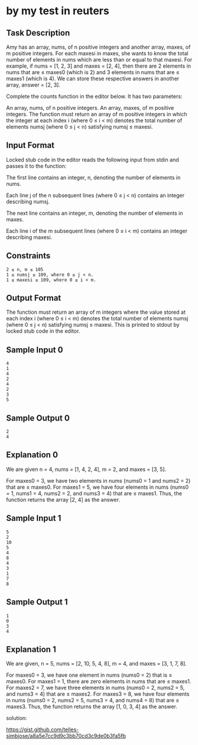 # by my test in reuters
## Task Description

Amy has an array, nums, of n positive integers and another array, maxes, of m positive integers. For each maxesi in maxes, she wants to know the total number of elements in nums which are less than or equal to that maxesi. For example, if nums = [1, 2, 3] and maxes = [2, 4], then there are 2 elements in nums that are ≤ maxes0 (which is 2) and 3 elements in nums that are ≤ maxes1 (which is 4). We can store these respective answers in another array, answer = [2, 3].



Complete the counts function in the editor below. It has two parameters:

An array, nums, of n positive integers.
An array, maxes, of m positive integers.
The function must return an array of m positive integers in which the integer at each index i (where 0 ≤ i < m) denotes the total number of elements numsj (where 0 ≤ j < n) satisfying numsj ≤ maxesi.



## Input Format

Locked stub code in the editor reads the following input from stdin and passes it to the function:

The first line contains an integer, n, denoting the number of elements in nums.

Each line j of the n subsequent lines (where 0 ≤ j < n) contains an integer describing numsj.

The next line contains an integer, m, denoting the number of elements in maxes.

Each line i of the m subsequent lines (where 0 ≤ i < m) contains an integer describing maxesi.



## Constraints

    2 ≤ n, m ≤ 105
    1 ≤ numsj ≤ 109, where 0 ≤ j < n.
    1 ≤ maxesi ≤ 109, where 0 ≤ i < m.


## Output Format

The function must return an array of m integers where the value stored at each index i (where 0 ≤ i < m) denotes the total number of elements numsj (where 0 ≤ j < n) satisfying numsj ≤ maxesi. This is printed to stdout by locked stub code in the editor.



## Sample Input 0

    4
    1
    4
    2
    4
    2
    3
    5


## Sample Output 0

    2
    4


## Explanation 0

We are given n = 4, nums = [1, 4, 2, 4], m = 2, and maxes = [3, 5].

For maxes0 = 3, we have two elements in nums (nums0 = 1 and nums2 = 2) that are ≤ maxes0.
For maxes1 = 5, we have four elements in nums (nums0 = 1, nums1 = 4, nums2 = 2, and nums3 = 4) that are ≤ maxes1.
Thus, the function returns the array [2, 4] as the answer.



## Sample Input 1

    5
    2
    10
    5
    4
    8
    4
    3
    1
    7
    8


## Sample Output 1

    1
    0
    3
    4


## Explanation 1

We are given, n = 5, nums = [2, 10, 5, 4, 8], m = 4, and maxes = [3, 1, 7, 8].

For maxes0 = 3, we have one element in nums (nums0 = 2) that is ≤ maxes0.
For maxes1 = 1, there are zero elements in nums that are ≤ maxes1.
For maxes2 = 7, we have three elements in nums (nums0 = 2, nums2 = 5, and nums3 = 4) that are ≤ maxes2.
For maxes3 = 8, we have four elements in nums (nums0 = 2, nums2 = 5, nums3 = 4, and nums4 = 8) that are ≤ maxes3.
Thus, the function returns the array [1, 0, 3, 4] as the answer.



solution:

https://gist.github.com/telles-simbiose/a8a5e7cc9d9c3bb70cd3c9de0b3fa5fb
